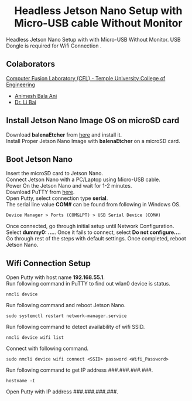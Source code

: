 <p align="center">
  <h1 align="center">Headless Jetson Nano Setup with Micro-USB cable Without Monitor</h1>
</p>

Headless Jetson Nano Setup with with Micro-USB Without Monitor. USB Dongle is required for Wifi Connection .

## Colaborators
[Computer Fusion Laboratory (CFL) - Temple University College of Engineering](https://sites.temple.edu/cflab/people/)
* [Animesh Bala Ani](https://animeshani.com/)
* [Dr. Li Bai](https://engineering.temple.edu/about/faculty-staff/li-bai-lbai)

## Install Jetson Nano Image OS on microSD card
Download **balenaEtcher** from [here](https://www.balena.io/etcher/) and install it.</br>
Install Proper Jetson Nano Image with **balenaEtcher** on a microSD card.</br>

## Boot Jetson Nano
Insert the microSD card to Jetson Nano.</br>
Connect Jetson Nano with a PC/Laptop using Micro-USB cable.</br>
Power On the Jetson Nano and wait for 1-2 minutes.</br>
Download PuTTY from [here](https://www.putty.org/).<br/>
Open Putty, select connection type **serial**.<br/>
The serial line value **COM#** can be found from following in Windows OS.</br>
```
Device Manager > Ports (COM&LPT) > USB Serial Device (COM#)
```
Once connected, go through initial setup until Network Configuration.</br>
Select **dummy0: ....**.</b>
Once it fails to connect, select **Do not configure....**</br>
Go through rest of the steps with default settings.
Once completed, reboot Jetson Nano.

## Wifi Connection Setup
Open Putty with host name **192.168.55.1**.<br/>
Run following command in PuTTY to find out wlan0 device is status.</br>
```
nmcli device
```
Run following command and reboot Jetson Nano.</br>
```
sudo systemctl restart network-manager.service
```
Run following command to detect availability of wifi SSID.</br>
```
nmcli device wifi list
```
Connect with following command.</br>
```
sudo nmcli device wifi connect <SSID> password <Wifi_Password>
```
Run following command to get IP address *###.###.###.###*.</br>
```
hostname -I
```
Open Putty with IP address *###.###.###.###*.<br/>

